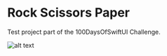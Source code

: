 # Rock Scissors Paper

Test project part of the 100DaysOfSwiftUI Challenge.

![alt text](https://i.imgur.com/osBkUlG.png)
